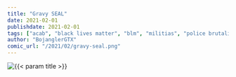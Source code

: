 ```yaml
---
title: "Gravy SEAL"
date: 2021-02-01
publishdate: 2021-02-01
tags: ["acab", "black lives matter", "blm", "militias", "police brutality", "gravy seal"]
author: "BojanglerGTX"
comic_url: "/2021/02/gravy-seal.png"
---
```


<img alt="{{< param title >}}" class="comic" src="{{< param comic_url >}}" >
